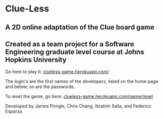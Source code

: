 # Clue-Less
 
## A 2D online adaptation of the Clue board game
## Created as a team project for a Software Engineering graduate level course at Johns Hopkins University
  
 Go here to play it:
 [clueless-game.herokuapp.com/](https://clueless-game.herokuapp.com/)
  
 The login's are the first names of the developers, listed on the home page and below; so are the passwords.
   
 To reset the game, go here:
 [clueless-game.herokuapp.com/game/reset](https://clueless-game.herokuapp.com/game/reset)
   
 Developed by James Pringle, Chris Chang, Ibrahim Salla, and Federico Esparza